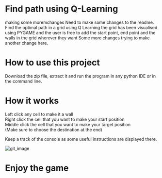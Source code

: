 # Find path using Q-Learning

making some moremchanges
Need to make some changes to the readme.
Find the optimal path in a grid using Q Learning the grid has been visualised using PYGAME and the user is free to add the start point, end point and the walls in the grid wherever they want
Some more changes
trying to make another change here.

# How to use this project
Download the zip file, extract it and run the program in any python IDE or in the command line.

# How it works
Left click any cell to make it a wall <br />
Right click the cell that you want to make your start position <br />
Middle click the cell that you want to make your target position <br />
(Make sure to choose the destination at the end) 

Keep a track of the console as some useful instructions are displayed there.

![git_image](https://user-images.githubusercontent.com/43096636/93681863-0907cd00-facc-11ea-87c4-eeebcdcf9893.png)

# Enjoy the game
